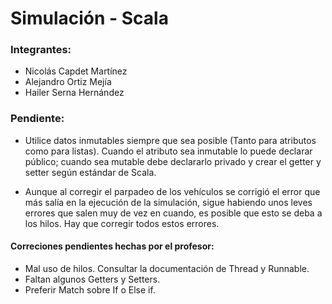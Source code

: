 # Simulación - Scala


### Integrantes:
* Nicolás Capdet Martínez
* Alejandro Ortiz Mejía
* Hailer Serna Hernández


### Pendiente:

* Utilice datos inmutables siempre que sea posible (Tanto para atributos como para listas). Cuando el atributo sea inmutable lo puede declarar público; cuando sea mutable debe declararlo privado y crear el getter y setter según estándar de Scala.

* Aunque al corregir el parpadeo de los vehículos se corrigió el error que más salía en la ejecución de la simulación, sigue habiendo unos leves errores que salen muy de vez en cuando, es posible que esto se deba a los hilos. Hay que corregir todos estos errores.

#### Correciones pendientes hechas por el profesor:
* Mal uso de hilos. Consultar la documentación de Thread y Runnable.
* Faltan algunos Getters y Setters.
* Preferir Match sobre If o Else if.